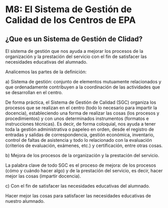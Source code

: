 
# M8: El Sistema de Gestión de Calidad de los Centros de EPA

## ¿Que es un Sistema de Gestión de Clidad?

El sistema de gestión que nos ayuda a mejorar los procesos de la organización y la prestación del servicio con el fin de satisfacer las necesidades educativas del alumnado.

Analicemos las partes de la definición:

a) Sistema de gestión: conjunto de elementos mutuamente relacionados y que ordenadamente contribuyen a la coordinación de las actividades que se desarrollan en el centro.

De forma práctica, el Sistema de Gestión de Calidad (SGC) organiza los procesos que se realizan en el centro (todo lo necesario para impartir la docencia), estableciendo una forma de realizar las cosas (los procesos y procedimientos) y con unos determinados instrumentos (formatos e instrucciones técnicas). Es decir, de forma coloquial, nos ayuda a tener toda la gestión administrativa o papeleo en orden, desde el registro de entradas y salidas de correspondencia, gestión económica, inventario, control de faltas de asistencia y todo lo relacionado con la evaluación (criterios de evaluación, exámenes, etc.) y certificación, entre otras cosas.

b) Mejora de los procesos de la organización y la prestación del servicio.

La palabra clave de todo SGC es el proceso de mejora: de los procesos (cómo y cuándo hacer algo) y de la prestación del servicio, es decir, hacer mejor las cosas (impartir docencia).

c) Con el fin de satisfacer las necesidades educativas del alumnado.

Hacer mejor las cosas para satisfacer las necesidades educativas de nuestro alumnado.

